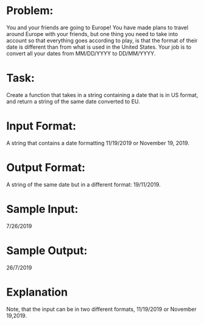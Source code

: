 # Problem:
You and your friends are going to Europe! You have made plans to travel around Europe with your friends, but one thing you need to take into account so that everything goes according to play, is that the format of their date is different than from what is used in the United States. Your job is to convert all your dates from MM/DD/YYYY to DD/MM/YYYY.

# Task: 
Create a function that takes in a string containing a date that is in US format, and return a string of the same date converted to EU.

# Input Format: 
A string that contains a date formatting 11/19/2019 or November 19, 2019.

# Output Format: 
A string of the same date but in a different format: 19/11/2019.

# Sample Input: 
7/26/2019

# Sample Output: 
26/7/2019

# Explanation
Note, that the input can be in two different formats, 11/19/2019 or November 19,2019.